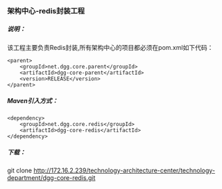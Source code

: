 ### 架构中心-redis封装工程
##### 说明：

该工程主要负责Redis封装,所有架构中心的项目都必须在pom.xml如下代码：
```
<parent>
    <groupId>net.dgg.core.parent</groupId>
    <artifactId>dgg-core-parent</artifactId>
    <version>RELEASE</version>
</parent>
```

##### Maven引入方式：
```
<dependency>
	<groupId>net.dgg.core.redis</groupId>
    <artifactId>dgg-core-redis</artifactId>
</dependency>
```

##### 下载：

git clone http://172.16.2.239/technology-architecture-center/technology-department/dgg-core-redis.git